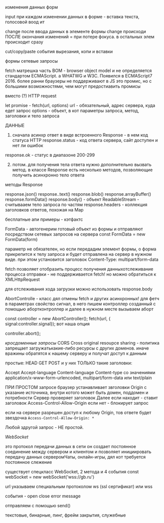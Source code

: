 изменения данных форм

input
при каждом изменении данных в форме - вставка текста, голосовой воод ит

change
после ввода данных в элементе формы
change происходи ПОСЛЕ окончания изменений = при потере фокуса. в остальных элем происходит сразу

cut/copy/paste события вырезания, копи и вставки

формы
сетевые запросы

fetch
матрешка
часть BOM - browser object model и не определяется стандартом ECMAScript. а WHATWG и W3C. Появился в ECMAScript7 2016. более ранни браузеры не поддерживают
в JS это промис, но с большими возможностями, чем могут предостиавить промисы

вместо (?) HTTP request

let promise - fetch(url, options)
url - обязательный, адрес сервера, куда едет запрос
options - объект, в кот параметры запроса, метод, заголовки и тело запроса

ДАННЫЕ

1. сначала асинхр ответ в виде встроенного Response - в нем код статуса HTTP
   response.status - код ответа сервера, сайт доступен и нет ли ошибок

response.ok - статус в диапазоне 200-299

2. потом. для получения тела ответа нужно дополнительно вызвать метод. в классе Response есть несколько методов, позволяющие получить асинхронно тело ответа

методы Response

response.json()
response..text()
response.blob()
response.arrayBuffer()
response.formData()
response.body() - объект ReadableStream - считывааем тело запроса по частям
response.headers - коллекция заголовков ответов, похожая на Map

бесплатные апи примеры - кэтфактс

FormData - автогенерим готовый объект из формы и отправляют посредством сетевых запросов на сервера
const FormData = new FormData(form)

параметр не обязателен, но если передадим элемент формы, о форма прикрепится к телу запроса и будет отправлена на сервер в нужном виде. при этом установится заголовок Content-Type: multipart/form-data

<!-- прокрутка скролл из лекции 2

window.addEventListener('scroll', () => {
document.getElementById('showScroll').innerHTML = scrollY + 'px';
});

подгрузка следующей при достижении низа текущей и встраиванием содержимого ниже. Доп потребности показать доп содержимое. -->

fetch позволяет отобразить процесс получения данныхотслеживание процесса отправки - не поддерживается fetch!
но можно обратиться к XMLHttpRequest

для отслеживания хода загрузки можно использовать response.body

AbortControlle - класс дял отмены fetch и других асинхронных!
для фетч в параметрах свойство сигнал, в него пишем контроллер созданный с помощью абортконтроллер и далее в нужном месте вызываем аборт

const controller = new AbortController();
fetch(url, {
signal:controller.signal}); вот наша опция

controller.abort();

_кросдоменные запросы_
CORS Cross original resoupce sharing - политика запрещает загружатькакие-либо ресурсы с других доменов. иначе вражины обратятся к нашему серверу и получат доступ к данным

простые: HEAD GET POST
и у них ТОЛЬКО такие заголовки:

Accept
Accept-language
Content-language
Content-type со значениями application/x-www-form-urlencoded, multipart/form-data или text/plain

ПРИ ПРОСТОМ запросе браузер устанавливает звголовки Origin с указание источника, внутри котого может быть домен, поддомен и потребности
Сервер проверяет заголовок
Далее если находит - ставит заголовок Access-Control-Allow-Origin
если нет - блокирует запрос

если на сервере разрешен доступ к любому Origin, тов ответе будет звездочка `Access-Control-Allow-Origin: *`

Любой здругой запрос - НЕ простой.

_WebSocket_

это протокол передачи данных в сети
он создает постоянное соединение между сервером и клиентом и позволяет инициировать передачу данных серверомЧаты, онлайн-игры, дял кот требуется постоянное слежение

существует спецкласс WebSocket, 2 метода и 4 события
const webSocket = new webSocket('wss://gb.ru')

url указываем специальным протоколом ws (ssl сертификат) или wss

события -
open
close
error
message

отправляем с помощью send()

текстовые, бинарные, пинг, фрейм закрытия, служебные
